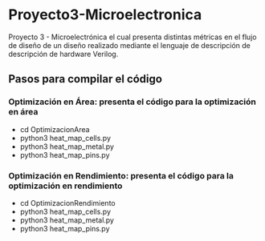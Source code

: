 # Proyecto3-Microelectronica
Proyecto 3 - Microelectrónica el cual presenta distintas métricas en el flujo de diseño de un diseño realizado mediante el lenguaje de descripción de descripción de hardware Verilog.

## Pasos para compilar el código

### Optimización en Área: presenta el código para la optimización en área

- cd OptimizacionArea
- python3 heat_map_cells.py
- python3 heat_map_metal.py
- python3 heat_map_pins.py

### Optimización en Rendimiento: presenta el código para la optimización en rendimiento

- cd OptimizacionRendimiento
- python3 heat_map_cells.py
- python3 heat_map_metal.py
- python3 heat_map_pins.py
